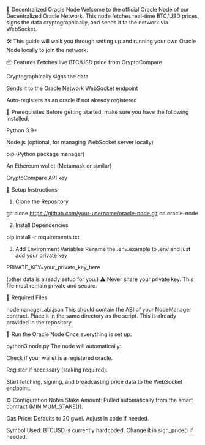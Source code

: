 🧠 Decentralized Oracle Node
Welcome to the official Oracle Node of our Decentralized Oracle Network. This node fetches real-time BTC/USD prices, signs the data cryptographically, and sends it to the network via WebSocket.

🛠 This guide will walk you through setting up and running your own Oracle Node locally to join the network.

📦 Features
Fetches live BTC/USD price from CryptoCompare

Cryptographically signs the data

Sends it to the Oracle Network WebSocket endpoint

Auto-registers as an oracle if not already registered

🧰 Prerequisites
Before getting started, make sure you have the following installed:

Python 3.9+

Node.js (optional, for managing WebSocket server locally)

pip (Python package manager)

An Ethereum wallet (Metamask or similar)

CryptoCompare API key

🔧 Setup Instructions
1. Clone the Repository

git clone https://github.com/your-username/oracle-node.git
cd oracle-node


2. Install Dependencies

pip install -r requirements.txt


3. Add Environment Variables
Rename the .env.example to .env and just add your private key 

PRIVATE_KEY=your_private_key_here


(other data is already setup for you.)
⚠️ Never share your private key. This file must remain private and secure.

📁 Required Files

nodemanager_abi.json
This should contain the ABI of your NodeManager contract. Place it in the same directory as the script. This is already provided in the repository.

🚀 Run the Oracle Node
Once everything is set up:

python3 node.py
The node will automatically:

Check if your wallet is a registered oracle.

Register if necessary (staking required).

Start fetching, signing, and broadcasting price data to the WebSocket endpoint.

⚙️ Configuration Notes
Stake Amount: Pulled automatically from the smart contract (MINIMUM_STAKE()).

Gas Price: Defaults to 20 gwei. Adjust in code if needed.

Symbol Used: BTCUSD is currently hardcoded. Change it in sign_price() if needed.

